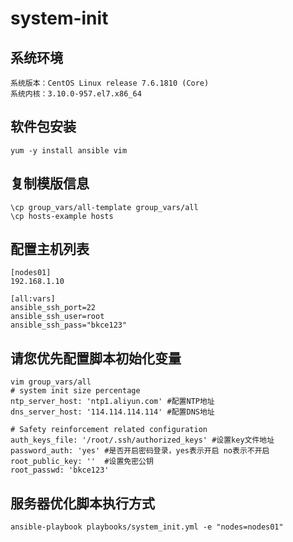 # system-init

## 系统环境
```
系统版本：CentOS Linux release 7.6.1810 (Core)
系统内核：3.10.0-957.el7.x86_64
```

## 软件包安装
```
yum -y install ansible vim
```

## 复制模版信息
```
\cp group_vars/all-template group_vars/all
\cp hosts-example hosts
```

## 配置主机列表
```
[nodes01]
192.168.1.10 

[all:vars]
ansible_ssh_port=22
ansible_ssh_user=root
ansible_ssh_pass="bkce123"
```

## 请您优先配置脚本初始化变量
```
vim group_vars/all
# system init size percentage
ntp_server_host: 'ntp1.aliyun.com' #配置NTP地址
dns_server_host: '114.114.114.114' #配置DNS地址

# Safety reinforcement related configuration
auth_keys_file: '/root/.ssh/authorized_keys' #设置key文件地址
password_auth: 'yes' #是否开启密码登录，yes表示开启 no表示不开启
root_public_key: ''  #设置免密公钥
root_passwd: 'bkce123'
```

## 服务器优化脚本执行方式
```
ansible-playbook playbooks/system_init.yml -e "nodes=nodes01"
```

